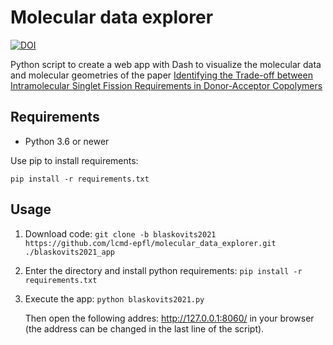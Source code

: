 # Molecular data explorer


[![DOI](https://zenodo.org/badge/DOI/10.5281/zenodo.4382473.svg)](https://doi.org/10.5281/zenodo.4382473)

Python script to create a web app with Dash to visualize the molecular data and molecular geometries of the paper [Identifying the Trade-off between Intramolecular Singlet Fission Requirements in Donor-Acceptor Copolymers](https://chemrxiv.org/articles/preprint/Identifying_the_Trade-off_between_Intramolecular_Singlet_Fission_Requirements_in_Donor-Acceptor_Copolymers/13333475/1)

## Requirements
- Python 3.6 or newer

Use pip to install requirements:

`pip install -r requirements.txt`

## Usage

1. Download code:
	 `git clone -b blaskovits2021 https://github.com/lcmd-epfl/molecular_data_explorer.git ./blaskovits2021_app`

2. Enter the directory and install python requirements:
	`pip install -r requirements.txt`

3. Execute the app:
	`python blaskovits2021.py`

	Then open the following addres: http://127.0.0.1:8060/ in your browser (the address can be changed in the last line of the script).